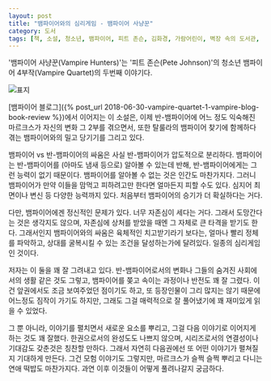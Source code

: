 ```yaml
---
layout: post
title: "뱀파이어와의 심리게임 - 뱀파이어 사냥꾼"
category: 도서
tags: [책, 소설, 청소년, 뱀파이어, 피트 존슨, 김화경, 가람어린이, 벽장 속의 도서관, 서평]
---
```


'뱀파이어 사냥꾼(Vampire Hunters)'는
'피트 존슨(Pete Johnson)'의
청소년 뱀파이어 4부작(Vampire Quartet)의 두번째 이야기다.

![표지](https://lh3.googleusercontent.com/6dtjf4osa-Q8DNk3e2pR-OtFk2PAoUIJA_0fApHgaL2159mczgJIgKwSi0jqBnm86MdRloqolIxcxw=s480)

[뱀파이어 블로그]({% post_url 2018-06-30-vampire-quartet-1-vampire-blog-book-review %})에서 이어지는 이 소설은,
이제 반-뱀파이어에 어느 정도 익숙해진 마르크스가
자신의 변화 그 2부를 겪으면서,
또한 탈룰라의 뱀파이어 찾기에 함께하다 겪는 뱀파이어와의 밀고 당기기를 그리고 있다.

뱀파이어 vs 반-뱀파이어의 싸움은 사실 반-뱀파이어가 압도적으로 분리하다.
뱀파이어는 반-뱀파이어를 (아마도 냄새 등으로) 알아볼 수 있는데 반해,
반-뱀파이어에게는 그런 능력이 없기 때문이다.
뱀파이어를 알아볼 수 없는 것은 인간도 마찬가지다.
그러니 뱀파이어가 만약 이들을 맘먹고 피하려고만 한다면 얼마든지 피할 수도 있다.
심지어 최면이나 변신 등 다양한 능력까지 있다.
처음부터 뱀파이어의 승기가 더 확실하다는 거다.

다만, 뱀파이어에겐 정신적인 문제가 있다.
너무 자존심이 세다는 거다.
그래서 도망간다는 것은 생각지도 않으며,
자존심에 상처를 받았을 때엔 그 자체로 큰 타격을 받기도 한다.
그래서인지 뱀파이어와의 싸움은 육체적인 치고받기라기 보다는,
얼마나 빨리 정체를 파악하고,
상대를 굴복시킬 수 있는 조건을 달성하는가에 달려있다.
일종의 심리게임인 것이다.

저자는 이 둘을 꽤 잘 그려내고 있다.
반-뱀파이어로서의 변화나 그들의 숨겨진 사회에서의 생활 같은 것도 그렇고,
뱀파이어를 쫒고 속이는 과정이나 반전도 꽤 잘 그렸다.
이건 앞권에서도 조금 보여주었던 점이기도 하고,
또 등장인물이 그리 많지는 않기 때문에 어느정도 짐작이 가기도 하지만,
그래도 그걸 매력적으로 잘 풀어냈기에 꽤 재미있게 읽을 수 있었다.

그 뿐 아니라, 이야기를 펼치면서 새로운 요소를 뿌리고,
그걸 다음 이야기로 이어지게 하는 것도 꽤 잘했다.
한권으로서의 완성도도 나쁘지 않으며,
시리즈로서의 연결성이나 기대감도 갖춘것은 칭찬할 만하다.
그래서 자연히 다음권에선 또 어떤 이야기가 펼쳐질지 기대하게 만든다.
그건 모험 이야기도 그렇지만,
마르크스가 슬쩍 슬쩍 뿌리고 다니는 연애 떡밥도 마찬가지다.
과연 이후 이것들이 어떻게 풀려나갈지 궁금하다.
